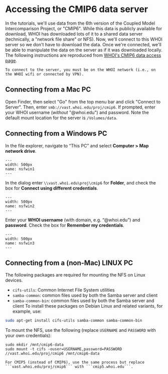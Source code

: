 # Accessing the CMIP6 data server
In the tutorials, we'll use data from the 6th version of the Coupled Model Intercomparison Project, or "CMIP6". While this data is publicly available for download, WHOI has downloaded lots of it to a shared data server (technically, a "network file share" or NFS). Now, we'll connect to this WHOI server so we don't have to download the data. Once we're connected, we'll be able to manipulate the data on the server as if it was downloaded locally. The following instructions are reproduced from [WHOI's CMIP6 data access page](http://cmip6.whoi.edu/?page_id=50).

```{note}
To connect to the server, you must be on the WHOI network (i.e., on the WHOI wifi or connected by VPN).
```

## Connecting from a Mac PC
Open Finder, then select "Go" from the top menu bar and click "Connect to Server". Then, enter ```smb://vast.whoi.edu/proj/cmip6```. If prompted, enter your WHOI username (*without* "@whoi.edu") and password. Note the default mount location for the server is ```/Volumes/data```. 


## Connecting from a Windows PC
In the file explorer, navigate to “This PC” and select **Computer > Map network drive**.

```{figure} ../figs/nfs-win-01.png
---
width: 500px
name: nsfwin1
---
```

In the dialog enter ```\\vast.whoi.edu\proj\cmip6``` for **Folder**, and check the box for **Connect using different credentials**.

```{figure} ../figs/nfs-win-02.png
---
width: 500px
name: nsfwin2
---
```

Enter your **WHOI username** (with domain, e.g. “@whoi.edu”) and **password**. Check the box for **Remember my credentials**.

```{figure} ../figs/nfs-win-03.png
---
width: 500px
name: nsfwin3
---
```

## Connecting from a (non-Mac) LINUX PC
The following packages are required for mounting the NFS on Linux devices.
- ```cifs-utils```: Common Internet File System utilities
- ```samba-common```: common files used by both the Samba server and client
- ```samba-common-bin```: common files used by both the Samba server and client
To install these packages on Debian Linux and related variants, for example, use:
```bash
sudo apt-get install cifs-utils samba-common samba-common-bin
```

To mount the NFS, use the following (replace ```USERNAME``` and ```PASSWORD``` with your own credentials):
```
sudo mkdir /mnt/cmip6-data
sudo mount -t cifs -ouser=USERNAME,password=PASSWORD //vast.whoi.edu/proj/cmip6 /mnt/cmip6-data
```


```{note}
For CMIP5 (instead of CMIP6), use the same process but replace ```vast.whoi.edu/proj/cmip6``` with ```cmip5.whoi.edu```.
```
